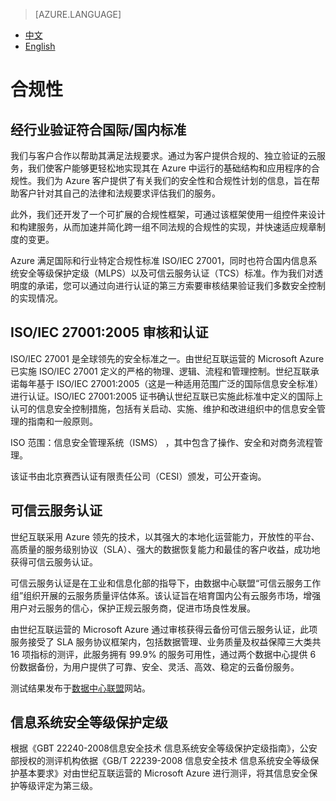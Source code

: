 <properties
	pageTitle="信任中心 - Microsoft Azure"
    description="信任中心 - 合规性"
    services=""
    documentationCenter=""
    authors=""
    manager=""
    editor=""
    tags=""/>

> [AZURE.LANGUAGE]
- [中文](/support/trust-center/compliance/)
- [English](/support/trust-center/compliance-en/)

# 合规性
## 经行业验证符合国际/国内标准
 
 <tags ms.service="trust-center" ms.date="12/2015" wacn.date="12/2015" wacn.lang="cn"/>
 
我们与客户合作以帮助其满足法规要求。通过为客户提供合规的、独立验证的云服务，我们使客户能够更轻松地实现其在 Azure 中运行的基础结构和应用程序的合规性。我们为 Azure 客户提供了有关我们的安全性和合规性计划的信息，旨在帮助客户针对其自己的法律和法规要求评估我们的服务。

此外，我们还开发了一个可扩展的合规性框架，可通过该框架使用一组控件来设计和构建服务，从而加速并简化跨一组不同法规的合规性的实现，并快速适应规章制度的变更。

Azure 满足国际和行业特定合规性标准 ISO/IEC 27001，同时也符合国内信息系统安全等级保护定级（MLPS）以及可信云服务认证（TCS）标准。作为我们对透明度的承诺，您可以通过向进行认证的第三方索要审核结果验证我们多数安全控制的实现情况。

## ISO/IEC 27001:2005 审核和认证

ISO/IEC 27001 是全球领先的安全标准之一。由世纪互联运营的 Microsoft Azure 已实施 ISO/IEC 27001 定义的严格的物理、逻辑、流程和管理控制。世纪互联承诺每年基于 ISO/IEC 27001:2005（这是一种适用范围广泛的国际信息安全标准）进行认证。ISO/IEC 27001:2005 证书确认世纪互联已实施此标准中定义的国际上认可的信息安全控制措施，包括有关启动、实施、维护和改进组织中的信息安全管理的指南和一般原则。

ISO 范围：信息安全管理系统（ISMS） ，其中包含了操作、安全和对商务流程管理。

该证书由北京赛西认证有限责任公司（CESI）颁发，可公开查询。

## 可信云服务认证

世纪互联采用 Azure 领先的技术，以其强大的本地化运营能力，开放性的平台、高质量的服务级别协议（SLA）、强大的数据恢复能力和最佳的客户收益，成功地获得可信云服务认证。

可信云服务认证是在工业和信息化部的指导下，由数据中心联盟“可信云服务工作组”组织开展的云服务质量评估体系。该认证旨在培育国内公有云服务市场，增强用户对云服务的信心，保护正规云服务商，促进市场良性发展。

由世纪互联运营的 Microsoft Azure 通过审核获得云备份可信云服务认证，此项服务接受了 SLA 服务协议框架内，包括数据管理、业务质量及权益保障三大类共 16 项指标的测评，此服务拥有 99.9% 的服务可用性，通过两个数据中心提供 6 份数据备份，为用户提供了可靠、安全、灵活、高效、稳定的云备份服务。

测试结果发布于[数据中心联盟](http://www.dca.org.cn/)网站。

## 信息系统安全等级保护定级

根据《GBT 22240-2008信息安全技术 信息系统安全等级保护定级指南》，公安部授权的测评机构依据《GB/T 22239-2008 信息安全技术 信息系统安全等级保护基本要求》对由世纪互联运营的 Microsoft Azure 进行测评，将其信息安全保护等级评定为第三级。
